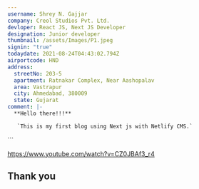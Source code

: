 ```yaml
---
username: Shrey N. Gajjar
company: Creol Studios Pvt. Ltd.
devloper: React JS, Next JS Developer
designation: Junior developer
thumbnail: /assets/Images/P1.jpeg
signin: "true"
todaydate: 2021-08-24T04:43:02.794Z
airportcode: HND
address:
  streetNo: 203-5
  apartment: Ratnakar Complex, Near Aashopalav
  area: Vastrapur
  city: Ahmedabad, 380009
  state: Gujarat
comment: |-
  **Hello there!!!**

   `This is my first blog using Next js with Netlify CMS.`

  ```
  <div className="Login_Page">
      <Layout pageTitle="Login Page"></Layout>
      <LoginForm></LoginForm>
  </div>
  ```

  <https://www.youtube.com/watch?v=CZ0JBAf3_r4>

  Thank you
---
```

